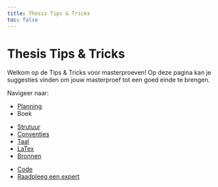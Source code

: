 ```yaml
---
title: Thesis Tips & Tricks
toc: false
---
```


# Thesis Tips & Tricks

Welkom op de Tips & Tricks voor masterproeven!
Op deze pagina kan je suggesties vinden om jouw masterproef tot een goed einde te brengen.

Navigeer naar:
- [Planning](planning.md)
- Boek
 * [Strutuur](thesis-book-structure.md)
 * [Conventies](thesis-book-conventions.md)
 * [Taal](thesis-book-lang.md)
 * [LaTex](thesis-book-latex.md)
 * [Bronnen](thesis-book-bib.md)
- [Code](code.md)
- [Raadpleeg een expert](experts.md)
